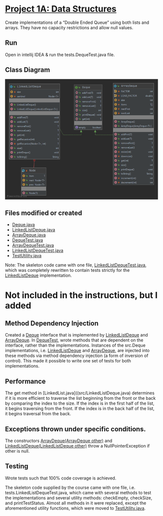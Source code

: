 # [Project 1A: Data Structures](https://sp19.datastructur.es/materials/proj/proj1a/proj1a)

Create implementations of a “Double Ended Queue” using both lists and arrays. They have no capacity restrictions and allow null values.

## Run
Open in intellij IDEA & run the tests.DequeTest.java file.

## Class Diagram

![alt text](class-diagrams/diagram.png "class diagram")

## Files modified or created
- [Deque.java](src/Deque.java)
- [LinkedListDeque.java](src/LinkedListDeque.java)
- [ArrayDeque.java](src/ArrayDeque.java)
- [DequeTest.java](tests/DequeTest.java)
- [ArrayDequeTest.java](tests/ArrayDeque.java)
- [LinkedListDequeTest.java](tests/LinkedListDequeTest.java)
- [TestUtility.java](tests/TestUtility.java)

Note: The skeleton code came with one file, [LinkedListDequeTest.java](tests/LinkedListDequeTest.java), which was completely rewritten to contain tests strictly for the [LinkedListDeque](src/LinkedListDeque.java) implementation. 

# Not included in the instructions, but I added
## Method Dependency Injection
Created a [Deque](src/Deque.java) interface that is implemented by [LinkedListDeque](src/LinkedListDeque.java) and [ArrayDeque](src/ArrayDeque.java). In [DequeTest](tests/DequeTest.java), wrote methods that are dependent on the interface, rather than the implementations. Instances of the src.Deque implementations, i.e. [LinkedListDeque](src/LinkedListDeque.java) and [ArrayDeque](src/ArrayDeque.java), are injected into these methods via method dependency injection (a form of inversion of control). This made it possible to write one set of tests for both implementations.

## Performance
The get method in [LinkedList.java]((src/LinkedListDeque.java) determines if it is more efficient to traverse the list beginning from the front or the back by comparing the index to the size. If the index is in the first half of the list, it begins traversing from the front. If the index is in the back half of the list, it begins traversal from the back.

## Exceptions thrown under specific conditions. 
The constructors [ArrayDeque(ArrayDeque<T> other)](src/ArrayDeque.java) and [LinkedListDeque(LinkedListDeque<T> other)](src/LinkedListDeque.java) throw a NullPointerException if other is null. 

## Testing
Wrote tests such that 100% code coverage is achieved. 

The skeleton code supplied by the course came with one file, i.e. tests.LinkedListDequeTest.java, which came with several methods to test the implementations and several utility methods: checkEmpty, checkSize, and printTestStatus.  Almost all methods in it were replaced, except the aforementioned utility functions, which were moved to [TestUtility.java](tests/TestUtilit.java).
